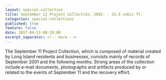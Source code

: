 ```yaml
---
layout: special-collection
title: September 11 Project Collection, 2001- . 25.5 cubic ft.
categories: special-collections
published: true
feature: false
date: 2017-04-21-08:19:00
excerpt_separator: <!-- more -->
---
```

The September 11 Project Collection, which is composed of material created by Long Island residents and businesses, consists mainly of records of September 2001 and the following months. Strong areas of the collection include e-mail documents, photographs and artifacts produced by or related to the events of September 11 and the recovery effort.
<!-- more -->

